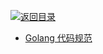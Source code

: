 [![返回目录](https://parg.co/UGo)](https://github.com/wxyyxc1992/Awesome-Links) 


* [Golang 代码规范](https://sheepbao.github.io/post/golang_code_specification/)
